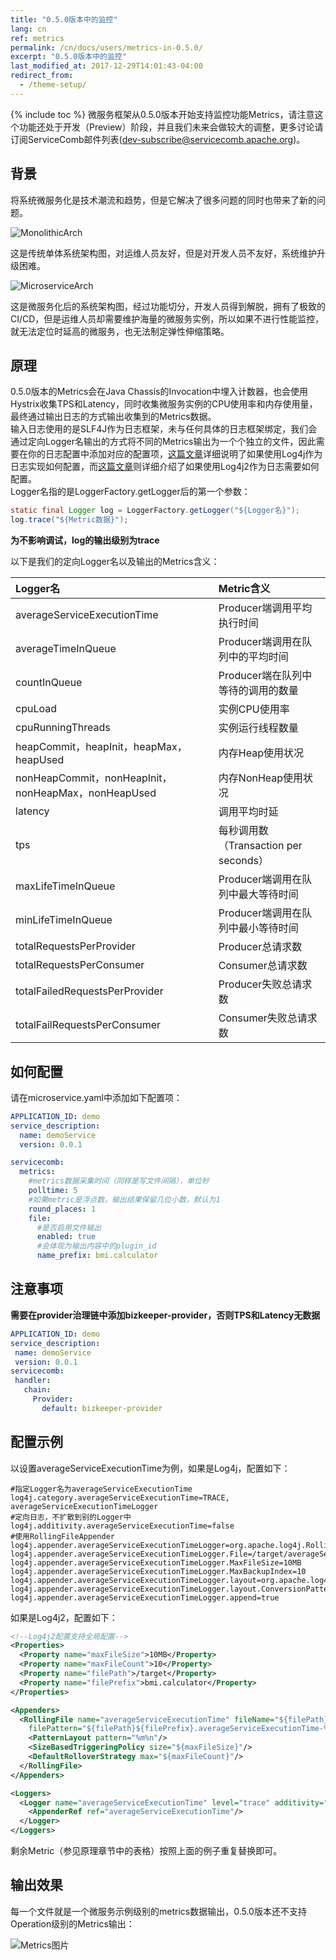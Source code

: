 ```yaml
---
title: "0.5.0版本中的监控"
lang: cn
ref: metrics
permalink: /cn/docs/users/metrics-in-0.5.0/
excerpt: "0.5.0版本中的监控"
last_modified_at: 2017-12-29T14:01:43-04:00
redirect_from:
  - /theme-setup/
---
```


{% include toc %}
微服务框架从0.5.0版本开始支持监控功能Metrics，请注意这个功能还处于开发（Preview）阶段，并且我们未来会做较大的调整，更多讨论请订阅ServiceComb邮件列表(dev-subscribe@servicecomb.apache.org)。

## 背景
将系统微服务化是技术潮流和趋势，但是它解决了很多问题的同时也带来了新的问题。

![MonolithicArch](/assets/images/MonolithicArch.png)

这是传统单体系统架构图，对运维人员友好，但是对开发人员不友好，系统维护升级困难。

![MicroserviceArch](/assets/images/MicroserviceArch.png)

这是微服务化后的系统架构图，经过功能切分，开发人员得到解脱，拥有了极致的CI/CD，但是运维人员却需要维护海量的微服务实例，所以如果不进行性能监控，就无法定位时延高的微服务，也无法制定弹性伸缩策略。

## 原理
0.5.0版本的Metrics会在Java Chassis的Invocation中埋入计数器，也会使用Hystrix收集TPS和Latency，同时收集微服务实例的CPU使用率和内存使用量，最终通过输出日志的方式输出收集到的Metrics数据。  
输入日志使用的是SLF4J作为日志框架，未与任何具体的日志框架绑定，我们会通过定向Logger名输出的方式将不同的Metrics输出为一个个独立的文件，因此需要在你的日志配置中添加对应的配置项，[这篇文章](https://stackoverflow.com/questions/9652032/how-can-i-create-2-separate-log-files-with-one-log4j-config-file)详细说明了如果使用Log4j作为日志实现如何配置，而[这篇文章](https://stackoverflow.com/questions/36643692/log4j2-multiple-appenders-the-same-output-is-written-to-multiple-files)则详细介绍了如果使用Log4j2作为日志需要如何配置。  
Logger名指的是LoggerFactory.getLogger后的第一个参数：
```java
static final Logger log = LoggerFactory.getLogger("${Logger名}");
log.trace("${Metric数据}");
```
**为不影响调试，log的输出级别为trace**

以下是我们的定向Logger名以及输出的Metrics含义：   

| Logger名                                  | Metric含义              |
| :--------------------------------------- | :-------------------- |
| averageServiceExecutionTime              | Producer端调用平均执行时间     |
| averageTimeInQueue                       | Producer端调用在队列中的平均时间  |
| countInQueue                             | Producer端在队列中等待的调用的数量 |
| cpuLoad                                  | 实例CPU使用率              |
| cpuRunningThreads                        | 实例运行线程数量              |
| heapCommit，heapInit，heapMax，heapUsed     | 内存Heap使用状况            |
| nonHeapCommit，nonHeapInit，nonHeapMax，nonHeapUsed | 内存NonHeap使用状况         |
| latency                                  | 调用平均时延                |
| tps                                      | 每秒调用数（Transaction per seconds）  |
| maxLifeTimeInQueue                       | Producer端调用在队列中最大等待时间 |
| minLifeTimeInQueue                       | Producer端调用在队列中最小等待时间 |
| totalRequestsPerProvider                 | Producer总请求数          |
| totalRequestsPerConsumer                 | Consumer总请求数          |
| totalFailedRequestsPerProvider           | Producer失败总请求数        |
| totalFailRequestsPerConsumer             | Consumer失败总请求数        |

## 如何配置
请在microservice.yaml中添加如下配置项：
```yaml 
APPLICATION_ID: demo
service_description:
  name: demoService
  version: 0.0.1

servicecomb:
  metrics:
    #metrics数据采集时间（同样是写文件间隔），单位秒
    polltime: 5
    #如果metric是浮点数，输出结果保留几位小数，默认为1
    round_places: 1
    file:
      #是否启用文件输出
      enabled: true
      #会体现为输出内容中的plugin_id
      name_prefix: bmi.calculator
```

## 注意事项
**需要在provider治理链中添加bizkeeper-provider，否则TPS和Latency无数据**
```yaml
APPLICATION_ID: demo
service_description:
 name: demoService
 version: 0.0.1
servicecomb:
 handler:
   chain:
     Provider:
       default: bizkeeper-provider
```

## 配置示例

以设置averageServiceExecutionTime为例，如果是Log4j，配置如下：
```properties
#指定Logger名为averageServiceExecutionTime
log4j.category.averageServiceExecutionTime=TRACE, averageServiceExecutionTimeLogger
#定向日志，不扩散到别的Logger中
log4j.additivity.averageServiceExecutionTime=false
#使用RollingFileAppender
log4j.appender.averageServiceExecutionTimeLogger=org.apache.log4j.RollingFileAppender
log4j.appender.averageServiceExecutionTimeLogger.File=/target/averageServiceExecutionTime.log
log4j.appender.averageServiceExecutionTimeLogger.MaxFileSize=10MB
log4j.appender.averageServiceExecutionTimeLogger.MaxBackupIndex=10
log4j.appender.averageServiceExecutionTimeLogger.layout=org.apache.log4j.PatternLayout
log4j.appender.averageServiceExecutionTimeLogger.layout.ConversionPattern=%m%n
log4j.appender.averageServiceExecutionTimeLogger.append=true
```

如果是Log4j2，配置如下：
```xml
<!--Log4j2配置支持全局配置-->
<Properties>
  <Property name="maxFileSize">10MB</Property>
  <Property name="maxFileCount">10</Property>
  <Property name="filePath">/target</Property>
  <Property name="filePrefix">bmi.calculator</Property>
</Properties>

<Appenders>
  <RollingFile name="averageServiceExecutionTime" fileName="${filePath}${filePrefix}.averageServiceExecutionTime.dat"
    filePattern="${filePath}${filePrefix}.averageServiceExecutionTime-%i.dat">
    <PatternLayout pattern="%m%n"/>
    <SizeBasedTriggeringPolicy size="${maxFileSize}"/>
    <DefaultRolloverStrategy max="${maxFileCount}"/>
  </RollingFile>
</Appenders>

<Loggers>
  <Logger name="averageServiceExecutionTime" level="trace" additivity="false">
    <AppenderRef ref="averageServiceExecutionTime"/>
  </Logger>
</Loggers>
```

剩余Metric（参见原理章节中的表格）按照上面的例子重复替换即可。

## 输出效果
每一个文件就是一个微服务示例级别的metrics数据输出，0.5.0版本还不支持Operation级别的Metrics输出：

![Metrics图片](/assets/images/metrics-output.png)
